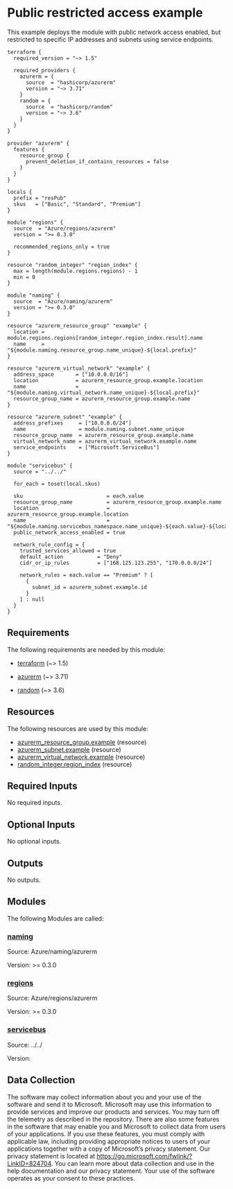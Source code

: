 <!-- BEGIN_TF_DOCS -->
# Public restricted access example

This example deploys the module with public network access enabled, but restricted to specific IP addresses and subnets using service endpoints.

```hcl
terraform {
  required_version = "~> 1.5"

  required_providers {
    azurerm = {
      source  = "hashicorp/azurerm"
      version = "~> 3.71"
    }
    random = {
      source  = "hashicorp/random"
      version = "~> 3.6"
    }
  }
}

provider "azurerm" {
  features {
    resource_group {
      prevent_deletion_if_contains_resources = false
    }
  }
}

locals {
  prefix = "resPub"
  skus   = ["Basic", "Standard", "Premium"]
}

module "regions" {
  source  = "Azure/regions/azurerm"
  version = ">= 0.3.0"

  recommended_regions_only = true
}

resource "random_integer" "region_index" {
  max = length(module.regions.regions) - 1
  min = 0
}

module "naming" {
  source  = "Azure/naming/azurerm"
  version = ">= 0.3.0"
}

resource "azurerm_resource_group" "example" {
  location = module.regions.regions[random_integer.region_index.result].name
  name     = "${module.naming.resource_group.name_unique}-${local.prefix}"
}

resource "azurerm_virtual_network" "example" {
  address_space       = ["10.0.0.0/16"]
  location            = azurerm_resource_group.example.location
  name                = "${module.naming.virtual_network.name_unique}-${local.prefix}"
  resource_group_name = azurerm_resource_group.example.name
}

resource "azurerm_subnet" "example" {
  address_prefixes     = ["10.0.0.0/24"]
  name                 = module.naming.subnet.name_unique
  resource_group_name  = azurerm_resource_group.example.name
  virtual_network_name = azurerm_virtual_network.example.name
  service_endpoints    = ["Microsoft.ServiceBus"]
}

module "servicebus" {
  source = "../../"

  for_each = toset(local.skus)

  sku                           = each.value
  resource_group_name           = azurerm_resource_group.example.name
  location                      = azurerm_resource_group.example.location
  name                          = "${module.naming.servicebus_namespace.name_unique}-${each.value}-${local.prefix}"
  public_network_access_enabled = true

  network_rule_config = {
    trusted_services_allowed = true
    default_action           = "Deny"
    cidr_or_ip_rules         = ["168.125.123.255", "170.0.0.0/24"]

    network_rules = each.value == "Premium" ? [
      {
        subnet_id = azurerm_subnet.example.id
      }
    ] : null
  }
}
```

<!-- markdownlint-disable MD033 -->
## Requirements

The following requirements are needed by this module:

- <a name="requirement_terraform"></a> [terraform](#requirement\_terraform) (~> 1.5)

- <a name="requirement_azurerm"></a> [azurerm](#requirement\_azurerm) (~> 3.71)

- <a name="requirement_random"></a> [random](#requirement\_random) (~> 3.6)

## Resources

The following resources are used by this module:

- [azurerm_resource_group.example](https://registry.terraform.io/providers/hashicorp/azurerm/latest/docs/resources/resource_group) (resource)
- [azurerm_subnet.example](https://registry.terraform.io/providers/hashicorp/azurerm/latest/docs/resources/subnet) (resource)
- [azurerm_virtual_network.example](https://registry.terraform.io/providers/hashicorp/azurerm/latest/docs/resources/virtual_network) (resource)
- [random_integer.region_index](https://registry.terraform.io/providers/hashicorp/random/latest/docs/resources/integer) (resource)

<!-- markdownlint-disable MD013 -->
## Required Inputs

No required inputs.

## Optional Inputs

No optional inputs.

## Outputs

No outputs.

## Modules

The following Modules are called:

### <a name="module_naming"></a> [naming](#module\_naming)

Source: Azure/naming/azurerm

Version: >= 0.3.0

### <a name="module_regions"></a> [regions](#module\_regions)

Source: Azure/regions/azurerm

Version: >= 0.3.0

### <a name="module_servicebus"></a> [servicebus](#module\_servicebus)

Source: ../../

Version:

<!-- markdownlint-disable-next-line MD041 -->
## Data Collection

The software may collect information about you and your use of the software and send it to Microsoft. Microsoft may use this information to provide services and improve our products and services. You may turn off the telemetry as described in the repository. There are also some features in the software that may enable you and Microsoft to collect data from users of your applications. If you use these features, you must comply with applicable law, including providing appropriate notices to users of your applications together with a copy of Microsoft’s privacy statement. Our privacy statement is located at <https://go.microsoft.com/fwlink/?LinkID=824704>. You can learn more about data collection and use in the help documentation and our privacy statement. Your use of the software operates as your consent to these practices.
<!-- END_TF_DOCS -->